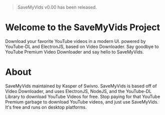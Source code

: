 > SaveMyVids v0.00 has been released.
# Welcome to the SaveMyVids Project
Download your favorite YouTube videos in a modern UI. powered by YouTube-DL and ElectronJS, based on Video Downloader. Say goodbye to YouTube Premium Video Downloader and say hello to SaveMyVids.

# About
SaveMyVids maintained by Kasper of Swivro. SaveMyVids is based off of Video Downloader, and uses ElectronJS, NodeJS, and the YouTube-DL Library to download YouTube Videos for free. Stop paying for that YouTube Premium garbage to download YouTube videos, and just use SaveMyVids. It's free and runs on desktop platforms.
